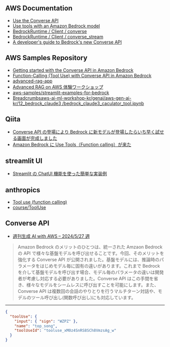 ## AWS Documentation

- [Use the Converse API](https://docs.aws.amazon.com/bedrock/latest/userguide/conversation-inference.html)
- [Use tools with an Amazon Bedrock model](https://docs.aws.amazon.com/bedrock/latest/userguide/tool-use.html)
- [BedrockRuntime / Client / converse](https://boto3.amazonaws.com/v1/documentation/api/latest/reference/services/bedrock-runtime/client/converse.html)
- [BedrockRuntime / Client / converse_stream](https://boto3.amazonaws.com/v1/documentation/api/latest/reference/services/bedrock-runtime/client/converse_stream.html)
- [A developer's guide to Bedrock's new Converse API](https://community.aws/content/2dtauBCeDa703x7fDS9Q30MJoBA/amazon-bedrock-converse-api-developer-guide)

## AWS Samples Repository

- [Getting started with the Converse API in Amazon Bedrock](https://github.com/aws-samples/amazon-bedrock-samples/blob/b64902625ea8ade362c0f7d1978428cecdcf47ed/introduction-to-bedrock/Getting%20started%20with%20Converse%20API.ipynb#L158)
- [Function-Calling (Tool Use) with Converse API in Amazon Bedrock](https://github.com/aws-samples/amazon-bedrock-samples/blob/b64902625ea8ade362c0f7d1978428cecdcf47ed/function-calling/Function%20calling%20tool%20use%20with%20Converse%20API.ipynb#L7)
- [advanced-rag-app](https://github.com/aws-samples/aws-ml-jp/blob/main/tasks/generative-ai/advanced-rag/app/app.py)
- [Advanced RAG on AWS 体験ワークショップ](https://catalog.us-east-1.prod.workshops.aws/workshops/9d2259fb-df5f-4f44-b1d3-9a8e0f0f7e46/ja-JP/01-advanced-rag-app/column)
- [aws-samples/streamlit-examples-for-bedrock](https://github.com/aws-samples/streamlit-examples-for-bedrock/blob/main/1-chat.py)
- [Breadcrumbsaws-ai-ml-workshop-kr/genai/aws-gen-ai-kr/12_bedrock_claude3
  /bedrock_claude3_caculator_tool.ipynb](https://github.com/aws-samples/aws-ai-ml-workshop-kr/blob/6e4603a9c440b5c9a280631bf11a7e0fbb7c6664/genai/aws-gen-ai-kr/12_bedrock_claude3/bedrock_claude3_caculator_tool.ipynb#L133)

## Qiita

- [Converse API の登場により Bedrock に新モデルが登場したらいち早く試せる画面が完成しました](https://qiita.com/moritalous/items/cde191320abcfffacaca)
- [Amazon Bedrock に Use Tools（Function calling）が来た](https://qiita.com/moritalous/items/8b1a15a7dc583fa3a2e1?utm_campaign=post_article&utm_medium=twitter&utm_source=twitter_share)

## streamlit UI

- [Streamlit の ChatUI 機能を使った簡単な実装例](https://book.st-hakky.com/data-science/streamlit-chat-ui-example/)

## anthropics

- [Tool use (function calling)](https://docs.anthropic.com/ja/docs/tool-use)
- [course/ToolUse](https://github.com/anthropics/courses/tree/master/ToolUse)

## Converse API

- [週刊生成 AI with AWS – 2024/5/27 週](https://aws.amazon.com/jp/blogs/news/weekly-genai-20240527/)

> Amazon Bedrock のメリットのひとつは、統一された Amzaon Bedrock の API で様々な基盤モデルを呼び出せることです。今回、そのメリットを強化する Converse API が公開されました。基盤モデルには、推論時のパラメータをはじめモデル毎に固有の違いがあります。これまで Bedrock を介して基盤モデルを呼び出す場合、モデル毎のパラメータの違いは開発者が考慮し対応する必要がありました。Converse API はこの手間を省き、様々なモデルをシームレスに呼び出すことを可能にします。また、Converse API は複数回の会話のやりとりを行うマルチターン対話や、モデルのツール呼び出し(関数呼び出し)にも対応しています。

---

```json
{
  "toolUse": {
    "input": { "sign": "WZPZ" },
    "name": "top_song",
    "toolUseId": "tooluse_xM0z4SnRS8SCh8VmzsAg_w"
  }
}
```
